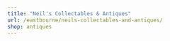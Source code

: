 ```yaml
---
title: "Neil's Collectables & Antiques"
url: /eastbourne/neils-collectables-and-antiques/
shop: antiques
---
```

